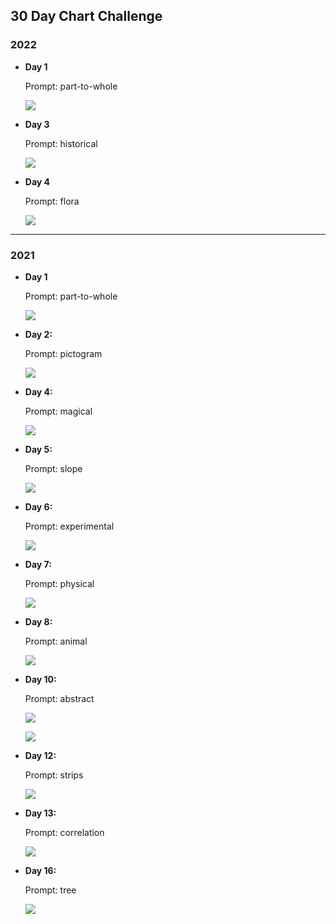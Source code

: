 ## 30 Day Chart Challenge

### 2022

- **Day 1**

  Prompt: part-to-whole

  ![](https://github.com/Sarah145/30DayChartChallenge/blob/master/2022/day1/01-part-to-whole.png?raw=true)

- **Day 3** 

  Prompt: historical

  ![](https://github.com/Sarah145/30DayChartChallenge/blob/master/2022/day3/03-historical.gif?raw=true)

- **Day 4**

  Prompt: flora

  ![](https://github.com/Sarah145/30DayChartChallenge/blob/master/2022/day4/04-flora.png?raw=true)

----------

### 2021

- **Day 1** 

  Prompt: part-to-whole

  ![](https://github.com/Sarah145/30DayChartChallenge/blob/master/day1/01-part-to-whole.png?raw=true)

- **Day 2:**

  Prompt: pictogram

  ![](https://github.com/Sarah145/30DayChartChallenge/blob/master/day2/02-pictogram.png?raw=true)

- **Day 4:**

  Prompt: magical

  ![](https://github.com/Sarah145/30DayChartChallenge/blob/master/day4/04-magical.gif?raw=true)

- **Day 5:**

  Prompt: slope

  ![](https://github.com/Sarah145/30DayChartChallenge/blob/master/day5/05-slope.png?raw=true)

- **Day 6:**

  Prompt: experimental

  ![](https://github.com/Sarah145/30DayChartChallenge/blob/master/day6/06-experimental.png?raw=true)

- **Day 7:**

  Prompt: physical

  ![](https://github.com/Sarah145/30DayChartChallenge/blob/master/day7/07-physical.png?raw=true)

- **Day 8:**

  Prompt: animal

  ![](https://github.com/Sarah145/30DayChartChallenge/blob/master/day8/08-animal.png?raw=true)

- **Day 10:**

  Prompt: abstract

  ![](https://github.com/Sarah145/30DayChartChallenge/blob/master/day10/10-abstract.png?raw=true)

  ![](https://github.com/Sarah145/30DayChartChallenge/blob/master/day10/10-abstract1.png?raw=true)
  
- **Day 12:**

  Prompt: strips

  ![](https://github.com/Sarah145/30DayChartChallenge/blob/master/day12/12-strips.png?raw=true)

- **Day 13:**

  Prompt: correlation

  ![](https://github.com/Sarah145/30DayChartChallenge/blob/master/day13/13-correlation.png?raw=true)

- **Day 16:**

  Prompt: tree

  ![](https://github.com/Sarah145/30DayChartChallenge/blob/master/day16/16-tree.png?raw=true)